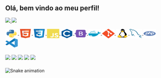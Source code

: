 ## Olá, bem vindo ao meu perfil!
<div>
  <a href="https://github.com/alexfructo">
  <img height="180em" src="https://github-readme-stats.vercel.app/api?username=alexfructo&show_icons=true&theme=dark&include_all_commits=true&count_private=true"/>
  <img height="180em" src="https://github-readme-stats.vercel.app/api/top-langs/?username=alexfructo&layout=compact&langs_count=7&theme=dark"/>
</div>
<div style="display: inline_block"><br>
  <img align="center" alt="Alex-Python" height="30" width="40" src="https://raw.githubusercontent.com/devicons/devicon/master/icons/python/python-original.svg">
  <img align="center" alt="Alex-HTML" height="30" width="40" src="https://raw.githubusercontent.com/devicons/devicon/master/icons/html5/html5-original.svg">
  <img align="center" alt="Alex-CSS" height="30" width="40" src="https://raw.githubusercontent.com/devicons/devicon/master/icons/css3/css3-original.svg">
  <img align="center" alt="Alex-Js" height="30" width="40" src="https://raw.githubusercontent.com/devicons/devicon/master/icons/javascript/javascript-plain.svg">
  <img align="center" alt="Alex-C" height="30" width="40" src="https://raw.githubusercontent.com/devicons/devicon/master/icons/c/c-plain.svg">
  <img align="center" alt="Alex-BS" height="30" width="40" src="https://github.com/devicons/devicon/blob/master/icons/bootstrap/bootstrap-plain.svg">
  <img align="center" alt="Alex-Docker" height="30" width="40" src="https://github.com/devicons/devicon/blob/master/icons/docker/docker-plain.svg">
  <img align="center" alt="Alex-Git" height="30" width="40" src="https://github.com/devicons/devicon/blob/master/icons/git/git-plain.svg">
  <img align="center" alt="Alex-Linux" height="30" width="40" src="https://github.com/devicons/devicon/blob/master/icons/linux/linux-original.svg">
  <img align="center" alt="Alex-MySQL" height="30" width="40" src="https://github.com/devicons/devicon/blob/master/icons/mysql/mysql-plain.svg">
  <img align="center" alt="Alex-PHP" height="30" width="40" src="https://github.com/devicons/devicon/blob/master/icons/php/php-plain.svg">
  <img align="center" alt="Alex-VSC" height="30" width="40" src="https://github.com/devicons/devicon/blob/master/icons/vscode/vscode-original.svg">
</div>

###
<div> 
  <a href="https://instagram.com/alexfructo" target="_blank"><img src="https://img.shields.io/badge/-Instagram-%23E4405F?style=for-the-badge&logo=instagram&logoColor=white" target="_blank"></a>
 	<a href="https://www.twitch.tv/alexfructo" target="_blank"><img src="https://img.shields.io/badge/Twitch-9146FF?style=for-the-badge&logo=twitch&logoColor=white" target="_blank"></a>
 <a href="https://discord.gg/MguDWrjq" target="_blank"><img src="https://img.shields.io/badge/Discord-7289DA?style=for-the-badge&logo=discord&logoColor=white" target="_blank"></a> 
  <a href = "mailto:alexfructo@gmail.com"><img src="https://img.shields.io/badge/-Gmail-%23333?style=for-the-badge&logo=gmail&logoColor=white" target="_blank"></a>
  <a href="https://www.linkedin.com/in/alexfructo" target="_blank"><img src="https://img.shields.io/badge/-LinkedIn-%230077B5?style=for-the-badge&logo=linkedin&logoColor=white" target="_blank"></a> 
</div>

###
![Snake animation](https://github.com/alexfructo/alexfructo/blob/output/github-contribution-grid-snake.svg)

